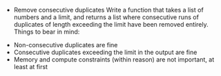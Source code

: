 * Remove consecutive duplicates
  Write a function that takes a list of numbers and a limit, and returns a list where consecutive runs of duplicates of length exceeding the limit have been removed entirely.
  Things to bear in mind:
- Non-consecutive duplicates are fine
- Consecutive duplicates exceeding the limit in the output are fine
- Memory and compute constraints (within reason) are not important, at least at first
